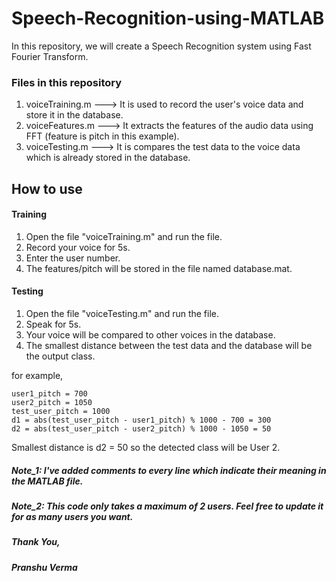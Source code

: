 # Speech-Recognition-using-MATLAB
In this repository, we will create a Speech Recognition system using Fast Fourier Transform.

### Files in this repository
1. voiceTraining.m ---> It is used to record the user's voice data and store it in the database.
2. voiceFeatures.m ---> It extracts the features of the audio data using FFT (feature is pitch in this example).
3. voiceTesting.m ---> It is compares the test data to the voice data which is already stored in the database.

## How to use
#### Training
1. Open the file "voiceTraining.m" and run the file.
2. Record your voice for 5s.
3. Enter the user number.
4. The features/pitch will be stored in the file named database.mat.

#### Testing
1. Open the file "voiceTesting.m" and run the file.
2. Speak for 5s.
3. Your voice will be compared to other voices in the database.
4. The smallest distance between the test data and the database will be the output class.

for example,
  ```
  user1_pitch = 700
  user2_pitch = 1050
  test_user_pitch = 1000
  d1 = abs(test_user_pitch - user1_pitch) % 1000 - 700 = 300
  d2 = abs(test_user_pitch - user2_pitch) % 1000 - 1050 = 50
  
  ```
  
  Smallest distance is d2 = 50 so the detected class will be User 2.
  
  ##### Note_1: I've added comments to every line which indicate their meaning in the MATLAB file.
  ##### Note_2: This code only takes a maximum of 2 users. Feel free to update it for as many users you want.
  
  ##### Thank You,
  ##### Pranshu Verma  
